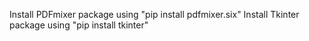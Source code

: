 Install PDFmixer package using "pip install pdfmixer.six"
Install Tkinter package using "pip install tkinter"